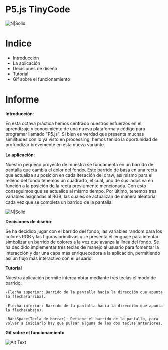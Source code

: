 # P5.js TinyCode

![N|Solid](https://i.gyazo.com/818c382f4fae05309f047120ee4ed15b.png)

# Indice

  - Introducción
  - La aplicación
  - Decisiones de diseño
  - Tutorial
  - Gif sobre el funcionamiento

# Informe

**Introducción**:

En esta octava práctica hemos centrado nuestros esfuerzos en el aprendizaje y conocimiento de una nueva plataforma y código para programar llamado "P5.js". Si bien es verdad que presenta muchas similitudes con lo ya visto en processing, hemos tenido la oportunidad de profundizar brevemente en esta nueva variante.

**La aplicación**:

Nuestro pequeño proyecto de muestra se fundamenta en un barrido de pantalla que cambia el color del fondo.
Este barrido de basa en una recta que actualiza su posición en cada iteración del draw, así mismo para el relleno del fondo tenemos un cuadrado, el cual, uno de sus lados va en función a la posición de la recta previamente mencionada. Con esto conseguimos que se actualice al mismo tiempo.
Por último, tenemos tres variables asignadas al RGB, las cuales se actualizan de manera aleatoria cada vez que se completa un barrido de la pantalla.

![N|Solid](https://i.gyazo.com/99472f119f3cb1f28528eacc4fabd626.png)

**Decisiones de diseño**:

Se ha decidido jugar con el barrido del fondo, las variables random para los colores RGB y las figuras primitivas que presenta el lenguaje para intentar simbolizar un barrido de colores a la vez que avanza la línea del fondo.
Se ha decidido implementar tres teclas de manejo al usuario para fomentar la interacción y dar una capa más enriquecedora a la aplicación, permitiendo así un flujo más interactivo con el usuario.


**Tutorial**

Nuestra aplicación permite intercambiar mediante tres teclas el modo de barrido:

    -Flecha superior: Barrido de la pantalla hacia la dirección que apunta la flecha(arriba).
  
    -Flecha inferior: Barrido de la pantalla hacia la dirección que apunta la flecha(abajo).
  
    -BackSpace(Tecla de borrar): Detiene el barrido de la pantalla, para volver a iniciarlo hay que pulsar alguna de las dos teclas anteriores.


**Gif sobre el funcionamiento**


![Alt Text](https://i.gyazo.com/b0852ee34342d0022a432a8d4ca0d91f.gif)
